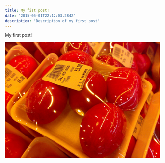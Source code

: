 ```yaml
---
title: My fist post!
date: "2015-05-01T22:12:03.284Z"
description: "Description of my first post"
---
```


My first post!

![Chinese Salty Egg](./salty_egg.jpg)
